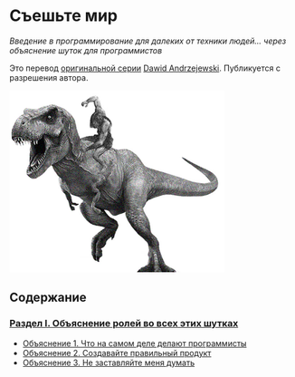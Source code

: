 # Съешьте мир
*Введение в программирование для далеких от техники людей... через объяснение шуток для программистов*

Это перевод [оригинальной серии](http://eattheworldbook.com) [Dawid Andrzejewski](https://medium.com/@kemyd). Публикуется с разрешения автора.

<img src="https://github.com/devSchacht/Eat-the-World/blob/master/dino.jpg" alt="Logo" width="380" height="321">

## Содержание
### [Раздел I. Объяснение ролей во всех этих шутках](PART-I)
* [Объяснение 1. Что на самом деле делают программисты](PART-I/Explanation-1)
* [Объяснение 2. Создавайте правильный продукт](PART-I/Explanation-2)
* [Объяснение 3. Не заставляйте меня думать](PART-I/Explanation-3)
